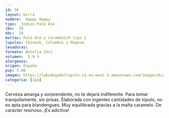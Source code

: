 ```yaml
---
id: 36
layout: birra
nombre:  Happy Hoppy
tipo:  Indian Pale Ale
ibu:  58
ebc:  19
maltas: Pale Ale y Caramünich tipo I
lupulos: Chinook, Columbus y Magnum
levaduras: 
formato: Botella 33cl
volumen:  5.9 %
alergenos: 
origen: España
pvp: 3.00
imagen: https://labodegadellupulo.s3.eu-west-3.amazonaws.com/images/birras/happyhoppy.jpg
categoria: [Ipa]
---
```

Cerveza amarga y sorprendente, no te dejará indiferente. Para tomar tranquilamente, sin prisas. Elaborada con ingentes cantidades de lúpulo, no es apta para blandengues. Muy equilibrada gracias a la malta caramelo. De carácter resinoso. ¡Es adictiva!

